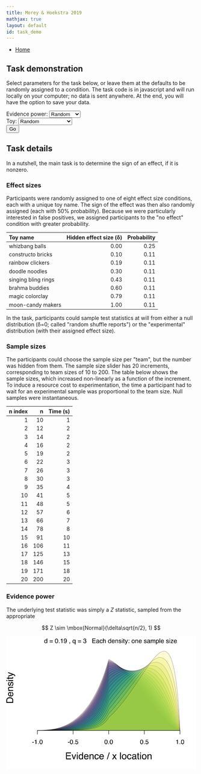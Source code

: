 ```yaml
---
title: Morey & Hoekstra 2019
mathjax: true
layout: default
id: task_demo
---
```


* [Home](index)

## Task demonstration

Select parameters for the task below, or leave them at the defaults to be randomly assigned to a condition. The task code is in javascript and will run locally on your computer; no data is sent anywhere. At the end, you will have the option to save your data.

<form action="task.html" method="get">
	Evidence power:
	<select name="q">
  		<option value="">Random</option>
  		<option value="3">3 (wide)</option>
  		<option value="7">7 (narrow)</option>
	</select>
	<br/>
	Toy:
	<select name="toy_name">
  		<option value="">Random</option>
  		<option value="whizbang balls">whizbang balls</option>
  		<option value="constructo bricks">constructo bricks</option>
  		<option value="rainbow clickers">rainbow clickers</option>
  		<option value="doodle noodles">doodle noodles</option>
   		<option value="singing bling rings">singing bling rings</option>
   	  	<option value="brahma buddies">brahma buddies</option>
   	  	<option value="magic colorclay">magic colorclay</option>
   	  	<option value="moon-candy makers">moon-candy makers</option>
	</select>
  <br/>
  <input type="submit" value="Go">
</form>



## Task details

In a nutshell, the main task is to determine the sign of an effect, if it is nonzero. 


### Effect sizes

Participants were randomly assigned to one of eight effect size conditions, each with a unique toy name. The sign of the effect was then also randomly assigned (each with 50% probability). Because we were particularly interested in false positives, we assigned participants to the "no effect" condition with greater probability.


|Toy name            | Hidden effect size (δ)| Probability|
|:-------------------|----------------------:|-----------:|
|whizbang balls      |                   0.00|        0.25|
|constructo bricks   |                   0.10|        0.11|
|rainbow clickers    |                   0.19|        0.11|
|doodle noodles      |                   0.30|        0.11|
|singing bling rings |                   0.43|        0.11|
|brahma buddies      |                   0.60|        0.11|
|magic colorclay     |                   0.79|        0.11|
|moon-candy makers   |                   1.00|        0.11|

In the task, participants could sample test statistics at will from either a null distribution (δ=0; called "random shuffle reports") or the "experimental" distribution (with their assigned effect size). 

### Sample sizes

The participants could choose the sample size per "team", but the number was hidden from them. The sample size slider has 20 increments, corresponding to team sizes of 10 to 200. The table below shows the sample sizes, which increased non-linearly as a function of the increment. To induce a resource cost to experimentation, the time a participant had to wait for an experimental sample was proportional to the team size. Null samples were instantaneous.

| n index|   n| Time (s)|
|-------:|---:|--------:|
|       1|  10|        1|
|       2|  12|        2|
|       3|  14|        2|
|       4|  16|        2|
|       5|  19|        2|
|       6|  22|        3|
|       7|  26|        3|
|       8|  30|        3|
|       9|  35|        4|
|      10|  41|        5|
|      11|  48|        5|
|      12|  57|        6|
|      13|  66|        7|
|      14|  78|        8|
|      15|  91|       10|
|      16| 106|       11|
|      17| 125|       13|
|      18| 146|       15|
|      19| 171|       18|
|      20| 200|       20|

### Evidence power

The underlying test statistic was simply a $Z$ statistic, sampled from the appropriate

$$ Z \sim \mbox{Normal}(\delta\sqrt{n/2}, 1) $$


![Evidence Power 7, distributions](img/evidence3.svg)



